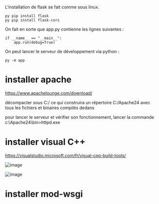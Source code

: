 L'installation de flask se fait comme sous linux.
```
py pip install flask
py pip install flask-cors
```

On fait en sorte que app.py contienne les lignes suivantes :

```
if __name__ == "__main__":
    app.run(debug=True)
```

On peut lancer le serveur de développement via python :

```
py -m app
```

# installer apache 

https://www.apachelounge.com/download/

décompacter sous C:/ ce qui construira un répertoire C:/Apache24 avec tous les fichiers et binaires compilés dedans

pour lancer le serveur et vérifier son fonctionnement, lancer la commande c:\Apache24\bin>httpd.exe

# installer visual C++

https://visualstudio.microsoft.com/fr/visual-cpp-build-tools/

![image](https://user-images.githubusercontent.com/24553739/130683163-44858fc3-460c-40b0-affb-60ef80ce534d.png)

![image](https://user-images.githubusercontent.com/24553739/130683629-3d167940-64a1-426d-8a4d-222955710ca8.png)

# installer mod-wsgi

